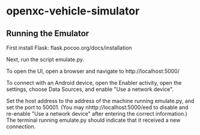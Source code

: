 openxc-vehicle-simulator
======================

## Running the Emulator

First install Flask:
      flask.pocoo.org/docs/installation

Next, run the script emulate.py.

To open the UI, open a browser and navigate to http://localhost:5000/

To connect with an Android device, open the Enabler activity, open the settings, choose Data Sources, and enable "Use a network device".

Set the host address to the address of the machine running emulate.py, and set the port to 50001.  (You may nhttp://localhost:5000/eed to disable and re-enable "Use a network device" after entering the correct information.)  The terminal running emulate.py should indicate that it received a new connection.